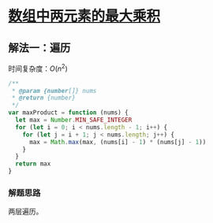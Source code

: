 # [数组中两元素的最大乘积](https://leetcode-cn.com/problems/maximum-product-of-two-elements-in-an-array/description/)

## 解法一：遍历

时间复杂度：$O(n^2)$

```javascript
/**
 * @param {number[]} nums
 * @return {number}
 */
var maxProduct = function (nums) {
  let max = Number.MIN_SAFE_INTEGER
  for (let i = 0; i < nums.length - 1; i++) {
    for (let j = i + 1; j < nums.length; j++) {
      max = Math.max(max, (nums[i] - 1) * (nums[j] - 1))
    }
  }
  return max
}
```



### 解题思路

两层遍历。

